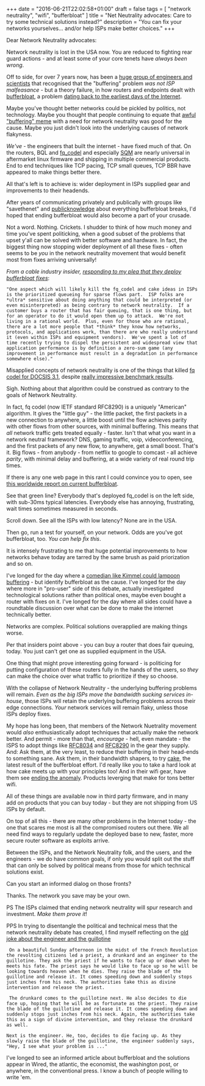 +++
date = "2016-06-21T22:02:58+01:00"
draft = false
tags = [ "network neutrality", "wifi", "bufferbloat" ]
title = "Net Neutrality advocates: Care to try some technical solutions instead?"
description = "You can fix your networks yourselves... and/or help ISPs make better choices."
+++

Dear Network Neutrality advocates:

Network neutrality is lost in the USA now. You are reduced to fighting rear guard actions - and at least some of your core tenets have *always been wrong*.

Off to side, for over 7 years now, has been a [huge group of engineers and scientists](https://www.bufferbloat.net)
that recognised that the "buffering" problem *was not ISP
malfeasance* - but a theory failure, in how routers and endpoints dealt with
[bufferbloat](https://en.wikipedia.org/wiki/Bufferbloat), a problem [dating back to the earliest days of the Internet](RFC970).

Maybe you've thought better networks could be pickled by politics, not technology. Maybe you thought that people continuing to equate that [awful "buffering" meme](https://www.youtube.com/watch?v=bEFqwmqAvYE) with a need for network neutrality was good for the cause. Maybe you just didn't look into the underlying causes of network flakyness.

*We've* - the engineers that built the internet - have fixed much of that. On the routers, BQL and [fq_codel](https://tools.ietf.org/html/rfc8290) and especially [SQM](https://openwrt.org/docs/guide-user/network/traffic-shaping/sqm) are nearly universal in aftermarket linux firmware and shipping in multiple commercial products. End to end techniques like TCP pacing, TCP small queues, TCP BBR have appeared to make things better there.

All that's left is to achieve is: wider deployment in ISPs supplied gear and improvements to their headends.

After years of communicating privately and publically with groups like "savethenet" and [publicknowledge](https://www.publicknowledge.org/search/results/search&keywords=bufferbloat/) about everything bufferbloat breaks, I'd hoped that ending bufferbloat would also become a part of your crusade.

Not a word. Nothing. Crickets. I shudder to think of how much money and time you've spent politicking, when a good subset of the problems that upset y'all can be solved with better software and hardware. In fact, the biggest thing now stopping wider deployment of all these fixes - often seems to be *you* in the network neutrality movement that would benefit most from fixes arriving universally!

_From a cable industry insider, [responding to my plea that they deploy bufferbloat fixes](/post/net_neutrality_isps)_:

    "One aspect which will likely kill the fq_codel and cake ideas in ISPs is the prioritized queueing for sparse flows part.  ISP folks are *ultra* sensitive about doing anything that could be interpreted (or even misinterpreted) as being contrary to network neutrality.  If a customer buys a router that has fair queuing, that is one thing, but for an operator to do it would open them up to attack.  We're not living in a rational world.  Plus, even for those who are rational, there are a lot more people that *think* they know how networks, protocols, and applications work, than there are who really understand it (even within ISPs and equipment vendors).  We've spent a lot of time recently trying to dispel the persistent and widespread view that application performance is by definition a zero-sum game (any improvement in performance must result in a degradation in performance somewhere else)."

Misapplied concepts of network neutrality is one of the things that killed [fq codel for DOCSIS 3.1](https://www.cablelabs.com/wp-content/uploads/2014/05/Active_Queue_Management_Algorithms_DOCSIS_3_0.pdf), despite [really impressive benchmark results](https://datatracker.ietf.org/meeting/86/materials/slides-86-iccrg-3).

Sigh. Nothing about that algorithm could be construed as contrary to the goals of Network Neutrality.

In fact, fq codel (now IETF standard RFC8290) is a uniquely "American"
algorithm. It gives the "little guy" - the little packet, the first
packets in a new connection to anywhere, a little boost until the flow
achieves parity with other flows from other sources, with minimal
buffering. This means that *all* network traffic gets treated
equally - faster. Isn't that what you want in a network neutral
framework? DNS, gaming traffic, voip, videoconferencing, and the first
packets of any new flow, to anywhere, get a small boost. That's
it. Big flows - from anybody - from netflix to google to comcast - all
achieve *parity*, with minimal delay and buffering, at a wide variety
of real round trip times.

If there is any one web page in this rant I could convince you to open, see [this
worldwide report on current bufferbloat](http://www.dslreports.com/speedtest/results/bufferbloat?up=1).

See that green line? Everybody that's deployed fq_codel is on the left side,
with sub-30ms typical latencies. Everybody else has annoying, frustrating, wait times sometimes measured in seconds.

Scroll down. See all the ISPs with low latency? None are in the USA.

Then go, run a test for yourself, on your network. Odds are you've got bufferbloat, too. *You can help fix this*.

It is intensely frustrating to me that huge potential improvements to how
networks behave today are tarred by the same brush as paid
priorization and so on.

I've longed for the day where a [comedian like Kimmel could lampoon buffering](https://www.youtube.com/watch?v=bEFqwmqAvYE) - but identify bufferbloat as the cause. I've longed for the day where more in
"pro-user" side of this debate, actually investigated technological solutions rather than political ones, maybe even bought a router with fixes on it. I've longed for the day where all sides could have a roundtable discussion over what can be done to make the internet technically better.

Networks are complex. Political solutions overapplied are making
things worse.

Per that insiders point above - you can buy a router that does fair queuing, today. You just can't get one as supplied equipment in the USA.

One thing that might prove interesting going forward - is politicing for putting configuration of these routers fully in the hands of the users, so *they* can make the choice over what traffic to prioritize if they so choose. 
 
With the collapse of Network Neutrality - the underlying buffering problems will remain. *Even as the big ISPs move the bandwidth sucking services in-house*, those ISPs will retain the underlying buffering problems across their edge
connections. *Your* network services will remain flaky, unless those
ISPs deploy fixes.

My hope has long been, that members of the Network Nuetrality
movement would *also* enthusiastically adopt techniques that actually
make the network better. And permit - more than that, *encourage* - hell, even mandate -
the ISPS to adopt things
like [RFC8034](https://tools.ietf.org/html/rfc8034)
and [RFC8290](https://tools.ietf.org/html/rfc8290) in the gear they
supply. And: Ask them, at the very least, to reduce their buffering in
their head-ends to something sane. Ask them, in their bandwidth
shapers, to try [cake](https://www.bufferbloat.net/projects/codel/wiki/CakeTechnical/), the latest result of the bufferbloat effort. I'd really like you to take a hard look at how cake meets up with your principles too! And in their wifi gear, have them see [ending the
anomaly](https://www.usenix.org/system/files/conference/atc17/atc17-hoiland-jorgensen.pdf). Products leverging that make for tons better wifi. 

All of these things are available now in third party firmware, and in many
add on products that you can buy today - but they are not shipping from US ISPs by default.

On top of all this - there are many other problems in the Internet today - the one that scares me most is all the compromised routers out there. We all need find ways to regularly update the deployed base to new, faster, more secure router software as exploits arrive.

Between the ISPs, and the Network Neutrality folk, and the users, and
the engineers - we do have common goals, if only you would split out
the stuff that can only be solved by political means from those for
which technical solutions exist.

Can you start an informed dialog on those fronts?

Thanks. The network you save may be your own.

PS The ISPs claimed that ending network neutrality will spur research
and investment. *Make them prove it*!

PPS In trying to disentangle the political and technical mess that the
network neutrality debate has created, I find myself reflecting 
on the [old joke about the engineer and the guillotine](http://sethf.com/freespeech/memoirs/humor/guillotine.php)

     On a beautiful Sunday afternoon in the midst of the French Revolution the revolting citizens led a priest, a drunkard and an engineer to the guillotine. They ask the priest if he wants to face up or down when he meets his fate. The priest says he would like to face up so he will be looking towards heaven when he dies. They raise the blade of the guillotine and release it. It comes speeding down and suddenly stops just inches from his neck. The authorities take this as divine intervention and release the priest.

     The drunkard comes to the guillotine next. He also decides to die face up, hoping that he will be as fortunate as the priest. They raise the blade of the guillotine and release it. It comes speeding down and suddenly stops just inches from his neck. Again, the authorities take this as a sign of divine intervention, and they release the drunkard as well.

    Next is the engineer. He, too, decides to die facing up. As they slowly raise the blade of the guillotine, the engineer suddenly says, "Hey, I see what your problem is ..."

I've longed to see an informed article about bufferbloat and the solutions appear in Wired, the atlantic, the economist, the washington post, or anywhere, in the conventional press. I know a bunch of people willing to write 'em.
